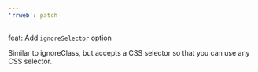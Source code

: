 ```yaml
---
'rrweb': patch
---
```


feat: Add `ignoreSelector` option

Similar to ignoreClass, but accepts a CSS selector so that you can use any CSS selector.
